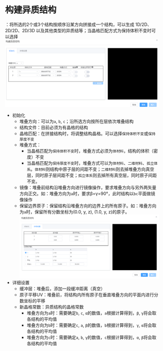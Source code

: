 # 构建异质结构

：将所选的2个或3个结构按顺序沿某方向拼接成一个结构，可以生成 1D/2D、2D/2D、2D/3D 以及其他类型的异质结等；当晶格匹配方式为保持体积不变时可以选择
![build_crystal](nested/qstudio_manual_build_hetero.png)
- 初始化
  - 堆叠方向：可以为`a`, `b`, `c`；沿所选方向按所在层依次堆叠结构
  - 结构文件：目前必须为有晶格的结构
  - 晶格匹配：在拼接结构时，将调整结构晶格。可以选择`保持体积不变`或`保持厚度不变`
  - 堆叠方式：
    - 当晶格匹配为`保持体积不变`时，堆叠方式必须为`体材料`，结构的体积（密度）不变
    - 当晶格匹配为`保持厚度不变`时，堆叠方式可以为`体材料`、`二维材料`、`孤立体系`。`体材料`则结构中原子层的间距不变；`二维材料`则去掉堆叠方向真空层，同时原子层间距不变；`孤立体系`则去掉所有真空层，同时原子间距不变。
  - 镜像：堆叠前结构沿堆叠方向进行镜像操作，要求堆叠方向与另外两矢量方向正交。如：堆叠方向为`a`时，要求β=γ=90°，此时结构以`bc`平面做镜像操作
  - 保留边界原子：保留结构沿堆叠方向的边界上的所有原子。如：堆叠方向为`a`时，保留所有分数坐标为(0.0, y, z), (1.0, y, z)的原子。
![build_crystal](nested/qstudio_manual_build_hetero2.png)
- 详细设置
  - 缓冲层：堆叠后，添加一段缓冲距离（真空）
  - 原子平移UV：堆叠前，将结构内所有原子在垂直堆叠方向的平面内进行分数坐标的平移
  - 新晶格常数：异质结构的晶格常数
    - 堆叠方向为`a`时：需要确定`b`, `c`, `α`的数值，`a`根据计算得到，`β`, `γ`将会取各结构的平均值
    - 堆叠方向为`b`时：需要确定`c`, `a`, `β`的数值，`b`根据计算得到，`γ`, `α`将会取各结构的平均值
    - 堆叠方向为`c`时：需要确定`a`, `b`, `γ`的数值，`c`根据计算得到，`α`, `β`将会取各结构的平均值